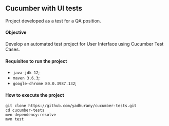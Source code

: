 ## Cucumber with UI tests

Project developed as a test for a QA position.

#### Objective

Develop an automated test project for User Interface using Cucumber Test Cases.

#### Requisites to run the project

- `java-jdk 12`;
- `maven 3.6.3`;
- `google-chrome 80.0.3987.132`;

#### How to execute the project

```
git clone https://github.com/yadhurany/cucumber-tests.git
cd cucumber-tests
mvn dependency:resolve
mvn test
```